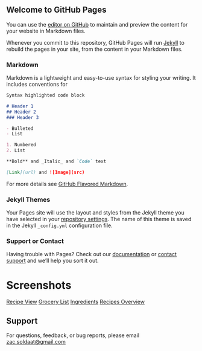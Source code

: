 ## Welcome to GitHub Pages

You can use the [editor on GitHub](https://github.com/zsoldaat/Simple-Grocery-List/edit/gh-pages/index.md) to maintain and preview the content for your website in Markdown files.

Whenever you commit to this repository, GitHub Pages will run [Jekyll](https://jekyllrb.com/) to rebuild the pages in your site, from the content in your Markdown files.

### Markdown

Markdown is a lightweight and easy-to-use syntax for styling your writing. It includes conventions for

```markdown
Syntax highlighted code block

# Header 1
## Header 2
### Header 3

- Bulleted
- List

1. Numbered
2. List

**Bold** and _Italic_ and `Code` text

[Link](url) and ![Image](src)
```

For more details see [GitHub Flavored Markdown](https://guides.github.com/features/mastering-markdown/).

### Jekyll Themes

Your Pages site will use the layout and styles from the Jekyll theme you have selected in your [repository settings](https://github.com/zsoldaat/Simple-Grocery-List/settings). The name of this theme is saved in the Jekyll `_config.yml` configuration file.

### Support or Contact

Having trouble with Pages? Check out our [documentation](https://docs.github.com/categories/github-pages-basics/) or [contact support](https://github.com/contact) and we’ll help you sort it out.

# Screenshots

[Recipe View](https://imgur.com/AgkX1pg)
[Grocery List](https://imgur.com/e0K9Vv9)
[Ingredients](https://imgur.com/x5SfrqK)
[Recipes Overview](https://imgur.com/nZgWZTQ)

## Support

For questions, feedback, or bug reports, please email zac.soldaat@gmail.com

